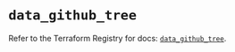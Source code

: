 # `data_github_tree`

Refer to the Terraform Registry for docs: [`data_github_tree`](https://registry.terraform.io/providers/integrations/github/6.0.1/docs/data-sources/tree).
